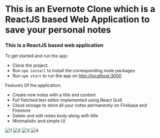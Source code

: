 # This is an Evernote Clone which is a ReactJS based Web Application to save your personal notes

### This is a ReactJS based web application

To get started and run the app:

- Clone the project.
- Run `npm install` to install the corresponding node packages
- Run `npm start` to run the app on [http://localhost:3000](http://localhost:3000)

Features Of the application:

- Create new notes with a title and content
- Full fletched text editor implemented using React Quill
- Cloud storage to store all your notes permanently on Firebase and Firestore
- Delete and edit notes body along with title
- Minimalistic and simple UI

![1](https://user-images.githubusercontent.com/79577256/170261423-e63355c0-9bb4-469f-9c9f-346935fb16d8.png)
![2](https://user-images.githubusercontent.com/79577256/170261422-209d1319-6d98-4bff-b59f-df848048b09a.png)
![3](https://user-images.githubusercontent.com/79577256/170261424-53a09992-127a-4670-bfc4-14453a344f7a.png)
![4](https://user-images.githubusercontent.com/79577256/170261425-5baf4e79-9b7d-452b-8b70-71d60f7ac0c3.png)
